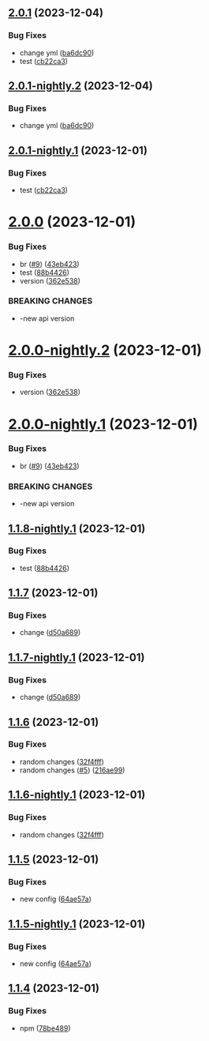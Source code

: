 ## [2.0.1](https://github.com/NunesClement/test-flow/compare/v2.0.0...v2.0.1) (2023-12-04)


### Bug Fixes

* change yml ([ba6dc90](https://github.com/NunesClement/test-flow/commit/ba6dc901bb9cf378126488a2cbffe13e3ec166d4))
* test ([cb22ca3](https://github.com/NunesClement/test-flow/commit/cb22ca33bdee675fb47750616466389feeb249e2))

## [2.0.1-nightly.2](https://github.com/NunesClement/test-flow/compare/v2.0.1-nightly.1...v2.0.1-nightly.2) (2023-12-04)


### Bug Fixes

* change yml ([ba6dc90](https://github.com/NunesClement/test-flow/commit/ba6dc901bb9cf378126488a2cbffe13e3ec166d4))

## [2.0.1-nightly.1](https://github.com/NunesClement/test-flow/compare/v2.0.0...v2.0.1-nightly.1) (2023-12-01)


### Bug Fixes

* test ([cb22ca3](https://github.com/NunesClement/test-flow/commit/cb22ca33bdee675fb47750616466389feeb249e2))

# [2.0.0](https://github.com/NunesClement/test-flow/compare/v1.1.7...v2.0.0) (2023-12-01)


### Bug Fixes

* br ([#9](https://github.com/NunesClement/test-flow/issues/9)) ([43eb423](https://github.com/NunesClement/test-flow/commit/43eb423438dae44ba3d60114c28a0a6118aff717))
* test ([88b4426](https://github.com/NunesClement/test-flow/commit/88b442657d3148646fc4fe7658b77a177cd50ca9))
* version ([362e538](https://github.com/NunesClement/test-flow/commit/362e5387e924a2b131f0ee05a93734e2e5856b8f))


### BREAKING CHANGES

* -new api version

# [2.0.0-nightly.2](https://github.com/NunesClement/test-flow/compare/v2.0.0-nightly.1...v2.0.0-nightly.2) (2023-12-01)


### Bug Fixes

* version ([362e538](https://github.com/NunesClement/test-flow/commit/362e5387e924a2b131f0ee05a93734e2e5856b8f))

# [2.0.0-nightly.1](https://github.com/NunesClement/test-flow/compare/v1.1.8-nightly.1...v2.0.0-nightly.1) (2023-12-01)


### Bug Fixes

* br ([#9](https://github.com/NunesClement/test-flow/issues/9)) ([43eb423](https://github.com/NunesClement/test-flow/commit/43eb423438dae44ba3d60114c28a0a6118aff717))


### BREAKING CHANGES

* -new api version

## [1.1.8-nightly.1](https://github.com/NunesClement/test-flow/compare/v1.1.7...v1.1.8-nightly.1) (2023-12-01)


### Bug Fixes

* test ([88b4426](https://github.com/NunesClement/test-flow/commit/88b442657d3148646fc4fe7658b77a177cd50ca9))

## [1.1.7](https://github.com/NunesClement/test-flow/compare/v1.1.6...v1.1.7) (2023-12-01)


### Bug Fixes

* change ([d50a689](https://github.com/NunesClement/test-flow/commit/d50a68981ab653f65e649c8ab2095c0bd921d4ce))

## [1.1.7-nightly.1](https://github.com/NunesClement/test-flow/compare/v1.1.6...v1.1.7-nightly.1) (2023-12-01)


### Bug Fixes

* change ([d50a689](https://github.com/NunesClement/test-flow/commit/d50a68981ab653f65e649c8ab2095c0bd921d4ce))

## [1.1.6](https://github.com/NunesClement/test-flow/compare/v1.1.5...v1.1.6) (2023-12-01)


### Bug Fixes

* random changes ([32f4fff](https://github.com/NunesClement/test-flow/commit/32f4fff0951c52ee6c79ba8ba0f3d9cab158ac21))
* random changes ([#5](https://github.com/NunesClement/test-flow/issues/5)) ([216ae99](https://github.com/NunesClement/test-flow/commit/216ae9990d0b0e9c83c1a309afee680b733dd520))

## [1.1.6-nightly.1](https://github.com/NunesClement/test-flow/compare/v1.1.5...v1.1.6-nightly.1) (2023-12-01)


### Bug Fixes

* random changes ([32f4fff](https://github.com/NunesClement/test-flow/commit/32f4fff0951c52ee6c79ba8ba0f3d9cab158ac21))

## [1.1.5](https://github.com/NunesClement/test-flow/compare/v1.1.4...v1.1.5) (2023-12-01)


### Bug Fixes

* new config ([64ae57a](https://github.com/NunesClement/test-flow/commit/64ae57ae59dbfb8c5ef93cc7d2535d7e36ab4c9b))

## [1.1.5-nightly.1](https://github.com/NunesClement/test-flow/compare/v1.1.4...v1.1.5-nightly.1) (2023-12-01)


### Bug Fixes

* new config ([64ae57a](https://github.com/NunesClement/test-flow/commit/64ae57ae59dbfb8c5ef93cc7d2535d7e36ab4c9b))

## [1.1.4](https://github.com/NunesClement/test-flow/compare/v1.1.3...v1.1.4) (2023-12-01)


### Bug Fixes

* npm ([78be489](https://github.com/NunesClement/test-flow/commit/78be4893b52d79ae88482a849939dc9d358945db))
